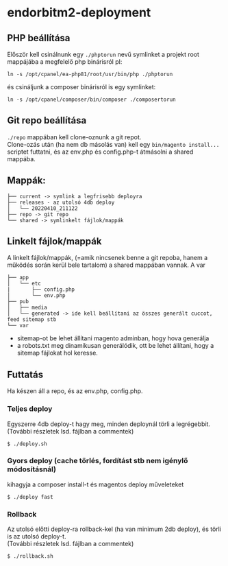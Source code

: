 # endorbitm2-deployment

## PHP beállítása

Először kell csinálnunk egy `./phptorun` nevű symlinket a projekt root mappájába a megfelelő php binárisról
pl:
```
ln -s /opt/cpanel/ea-php81/root/usr/bin/php ./phptorun
```
és csináljunk a composer binárisról is egy symlinket:
```
ln -s /opt/cpanel/composer/bin/composer ./composertorun
```
## Git repo beállítása
`./repo` mappában kell clone-oznunk a git repot.  
Clone-ozás után (ha nem db másolás van) kell egy `bin/magento install...` scriptet futtatni, 
és az env.php és config.php-t átmásolni a shared mappába. 


## Mappák:
```
├── current -> symlink a legfrisebb deployra
├── releases - az utolsó 4db deploy
│   └── 20220410_211122
├── repo -> git repo
└── shared -> symlinkelt fájlok/mappák 
```

## Linkelt fájlok/mappák
A linkelt fájlok/mappák, (=amik nincsenek benne a git repoba, hanem a működés során kerül bele tartalom) a shared mappában vannak. A var
```
├── app
│   └── etc
|       ├── config.php
│       └── env.php
├── pub
│   ├── media
│   └── generated -> ide kell beállítani az összes generált cuccot, feed sitemap stb
└── var
```
 
- sitemap-ot be lehet állítani magento adminban, hogy hova generálja
- a robots.txt meg dinamikusan generálódik, ott be lehet állítani, hogy a sitemap fájlokat hol keresse.


## Futtatás
Ha készen áll a repo, és az env.php, config.php.
### Teljes deploy
Egyszerre 4db deploy-t hagy meg, minden deploynál törli a legrégebbit.  
(További részletek lsd. fájlban a commentek)  
 
```
$ ./deploy.sh 
```
### Gyors deploy (cache törlés, fordítást stb nem igénylő módosításnál)
kihagyja a composer install-t és  magentos deploy műveleteket  
```
$ ./deploy fast
```

### Rollback
Az utolsó előtti deploy-ra rollback-kel (ha van minimum 2db deploy), és törli is az utolsó deploy-t.  
(További részletek lsd. fájlban a commentek)  
```
$ ./rollback.sh 
```


